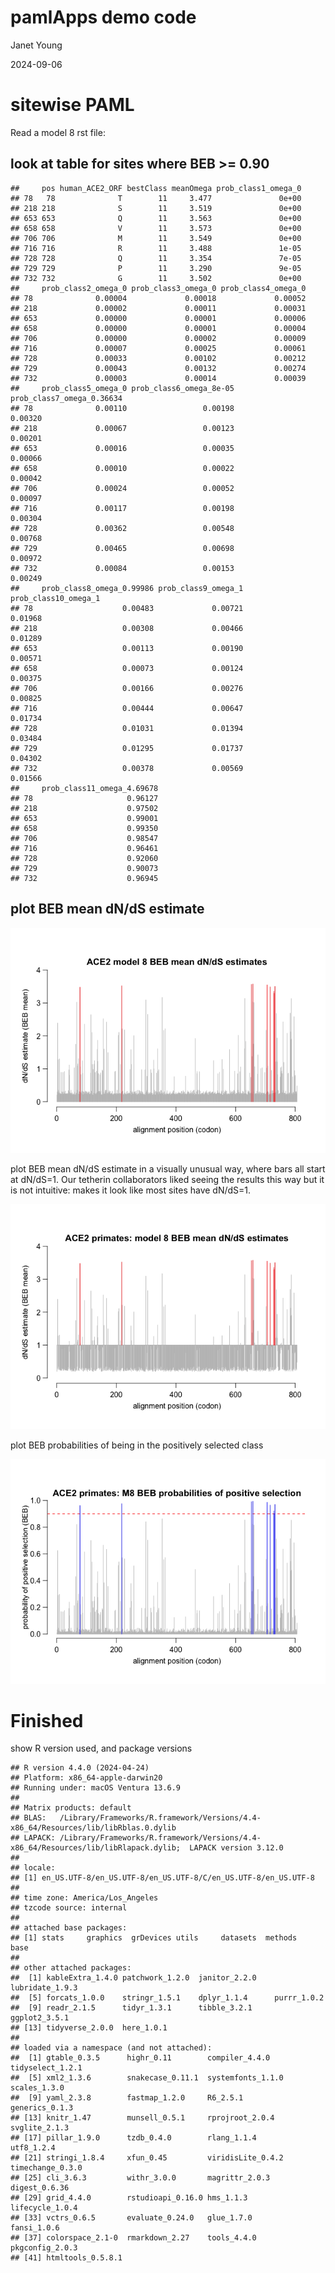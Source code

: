 pamlApps demo code
================
Janet Young

2024-09-06

# sitewise PAML

Read a model 8 rst file:

## look at table for sites where BEB \>= 0.90

    ##     pos human_ACE2_ORF bestClass meanOmega prob_class1_omega_0
    ## 78   78              T        11     3.477               0e+00
    ## 218 218              S        11     3.519               0e+00
    ## 653 653              Q        11     3.563               0e+00
    ## 658 658              V        11     3.573               0e+00
    ## 706 706              M        11     3.549               0e+00
    ## 716 716              R        11     3.488               1e-05
    ## 728 728              Q        11     3.354               7e-05
    ## 729 729              P        11     3.290               9e-05
    ## 732 732              G        11     3.502               0e+00
    ##     prob_class2_omega_0 prob_class3_omega_0 prob_class4_omega_0
    ## 78              0.00004             0.00018             0.00052
    ## 218             0.00002             0.00011             0.00031
    ## 653             0.00000             0.00001             0.00006
    ## 658             0.00000             0.00001             0.00004
    ## 706             0.00000             0.00002             0.00009
    ## 716             0.00007             0.00025             0.00061
    ## 728             0.00033             0.00102             0.00212
    ## 729             0.00043             0.00132             0.00274
    ## 732             0.00003             0.00014             0.00039
    ##     prob_class5_omega_0 prob_class6_omega_8e-05 prob_class7_omega_0.36634
    ## 78              0.00110                 0.00198                   0.00320
    ## 218             0.00067                 0.00123                   0.00201
    ## 653             0.00016                 0.00035                   0.00066
    ## 658             0.00010                 0.00022                   0.00042
    ## 706             0.00024                 0.00052                   0.00097
    ## 716             0.00117                 0.00198                   0.00304
    ## 728             0.00362                 0.00548                   0.00768
    ## 729             0.00465                 0.00698                   0.00972
    ## 732             0.00084                 0.00153                   0.00249
    ##     prob_class8_omega_0.99986 prob_class9_omega_1 prob_class10_omega_1
    ## 78                    0.00483             0.00721              0.01968
    ## 218                   0.00308             0.00466              0.01289
    ## 653                   0.00113             0.00190              0.00571
    ## 658                   0.00073             0.00124              0.00375
    ## 706                   0.00166             0.00276              0.00825
    ## 716                   0.00444             0.00647              0.01734
    ## 728                   0.01031             0.01394              0.03484
    ## 729                   0.01295             0.01737              0.04302
    ## 732                   0.00378             0.00569              0.01566
    ##     prob_class11_omega_4.69678
    ## 78                     0.96127
    ## 218                    0.97502
    ## 653                    0.99001
    ## 658                    0.99350
    ## 706                    0.98547
    ## 716                    0.96461
    ## 728                    0.92060
    ## 729                    0.90073
    ## 732                    0.96945

## plot BEB mean dN/dS estimate

![](demo_code_files/figure-gfm/unnamed-chunk-3-1.png)<!-- -->

plot BEB mean dN/dS estimate in a visually unusual way, where bars all
start at dN/dS=1. Our tetherin collaborators liked seeing the results
this way but it is not intuitive: makes it look like most sites have
dN/dS=1.

![](demo_code_files/figure-gfm/unnamed-chunk-4-1.png)<!-- -->

plot BEB probabilities of being in the positively selected class

![](demo_code_files/figure-gfm/unnamed-chunk-5-1.png)<!-- -->

# Finished

show R version used, and package versions

    ## R version 4.4.0 (2024-04-24)
    ## Platform: x86_64-apple-darwin20
    ## Running under: macOS Ventura 13.6.9
    ## 
    ## Matrix products: default
    ## BLAS:   /Library/Frameworks/R.framework/Versions/4.4-x86_64/Resources/lib/libRblas.0.dylib 
    ## LAPACK: /Library/Frameworks/R.framework/Versions/4.4-x86_64/Resources/lib/libRlapack.dylib;  LAPACK version 3.12.0
    ## 
    ## locale:
    ## [1] en_US.UTF-8/en_US.UTF-8/en_US.UTF-8/C/en_US.UTF-8/en_US.UTF-8
    ## 
    ## time zone: America/Los_Angeles
    ## tzcode source: internal
    ## 
    ## attached base packages:
    ## [1] stats     graphics  grDevices utils     datasets  methods   base     
    ## 
    ## other attached packages:
    ##  [1] kableExtra_1.4.0 patchwork_1.2.0  janitor_2.2.0    lubridate_1.9.3 
    ##  [5] forcats_1.0.0    stringr_1.5.1    dplyr_1.1.4      purrr_1.0.2     
    ##  [9] readr_2.1.5      tidyr_1.3.1      tibble_3.2.1     ggplot2_3.5.1   
    ## [13] tidyverse_2.0.0  here_1.0.1      
    ## 
    ## loaded via a namespace (and not attached):
    ##  [1] gtable_0.3.5      highr_0.11        compiler_4.4.0    tidyselect_1.2.1 
    ##  [5] xml2_1.3.6        snakecase_0.11.1  systemfonts_1.1.0 scales_1.3.0     
    ##  [9] yaml_2.3.8        fastmap_1.2.0     R6_2.5.1          generics_0.1.3   
    ## [13] knitr_1.47        munsell_0.5.1     rprojroot_2.0.4   svglite_2.1.3    
    ## [17] pillar_1.9.0      tzdb_0.4.0        rlang_1.1.4       utf8_1.2.4       
    ## [21] stringi_1.8.4     xfun_0.45         viridisLite_0.4.2 timechange_0.3.0 
    ## [25] cli_3.6.3         withr_3.0.0       magrittr_2.0.3    digest_0.6.36    
    ## [29] grid_4.4.0        rstudioapi_0.16.0 hms_1.1.3         lifecycle_1.0.4  
    ## [33] vctrs_0.6.5       evaluate_0.24.0   glue_1.7.0        fansi_1.0.6      
    ## [37] colorspace_2.1-0  rmarkdown_2.27    tools_4.4.0       pkgconfig_2.0.3  
    ## [41] htmltools_0.5.8.1
